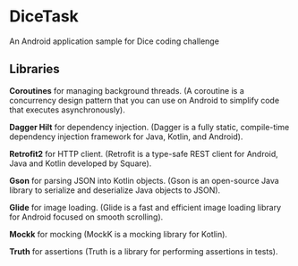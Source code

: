 # DiceTask
An Android application sample for Dice coding challenge

## Libraries
**Coroutines** for managing background threads. (A coroutine is a concurrency design pattern that you can use on Android to simplify code that executes asynchronously).

**Dagger Hilt** for dependency injection. (Dagger is a fully static, compile-time dependency injection framework for Java, Kotlin, and Android).

**Retrofit2** for HTTP client. (Retrofit is a type-safe REST client for Android, Java and Kotlin developed by Square).

**Gson** for parsing JSON into Kotlin objects. (Gson is an open-source Java library to serialize and deserialize Java objects to JSON).

**Glide** for image loading. (Glide is a fast and efficient image loading library for Android focused on smooth scrolling).

**Mockk** for mocking (MockK is a mocking library for Kotlin).

**Truth** for assertions (Truth is a library for performing assertions in tests).
